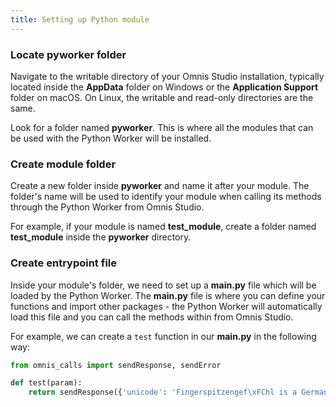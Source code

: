 ```yaml
---
title: Setting up Python module
---
```


### Locate pyworker folder

Navigate to the writable directory of your Omnis Studio installation, typically located inside the **AppData** folder on Windows or the **Application Support** folder on macOS. On Linux, the writable and read-only directories are the same.

Look for a folder named **pyworker**. This is where all the modules that can be used with the Python Worker will be installed.

### Create module folder

Create a new folder inside **pyworker** and name it after your module. The folder's name will be used to identify your module when calling its methods through the Python Worker from Omnis Studio.

For example, if your module is named **test_module**, create a folder named **test_module** inside the **pyworker** directory.

### Create entrypoint file

Inside your module's folder, we need to set up a **main.py** file which will be loaded by the Python Worker. The **main.py** file is where you can define your functions and import other packages - the Python Worker will automatically load this file and you can call the methods within from Omnis Studio.

For example, we can create a `test` function in our **main.py** in the following way:

```python
from omnis_calls import sendResponse, sendError

def test(param):
    return sendResponse({'unicode': 'Fingerspitzengef\xFChl is a German term.\nIt\u2019s pronounced as follows: [\u02C8f\u026A\u014B\u0250\u02CC\u0283p\u026Ats\u0259n\u0261\u0259\u02CCfy\u02D0l]'})

```